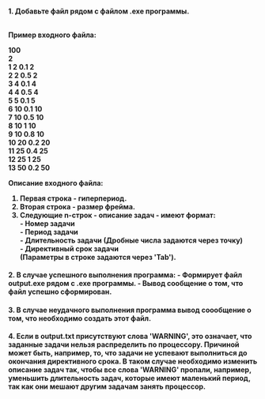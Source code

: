 <h4> 1. Добавьте файл рядом с файлом .exe программы.

<br/>Пример входного файла:

100 <br/>
2 <br/>
1	2	0.1	2 <br/>
2	2	0.5	2 <br/>
3	4	0.1	4 <br/>
4	4	0.5	4 <br/>
5	5	0.1	5 <br/>
6	10	0.1	10 <br/>
7	10	0.5	10 <br/>
8	10	1	10 <br/>
9	10	0.8	10 <br/>
10	20	0.2	20 <br/>
11	25	0.4	25 <br/>
12	25	1	25 <br/>
13	50	0.2	50 <br/>

Описание входного файла:
  1) Первая строка - гиперпериод.
  2) Вторая строка - размер фрейма.
  3) Следующие n-строк - описание задач - имеют формат: <br/>
    - Номер задачи   <br/>
    - Период задачи <br/>
    - Длительность задачи (Дробные числа задаются через точку) <br/>
    - Директивный срок задачи <br/>
    (Параметры в строке задаются через 'Tab').
  
<h4> 2. В случае успешного выполнения программа: 
  - Формирует файл output.exe рядом с .exe программы.
  - Вывод сообщение о том, что файл успешно сформирован.

<h4> 3. В случае неудачного выполнения программа вывод соообщение о том, что необходимо создать этот файл.

<h4> 4. Если в output.txt присутствуют слова 'WARNING', это означает, что заданные задачи нельзя распределить по процессору.
   Причиной может быть, например, то, что задачи не успевают выполниться до окончания директивного срока.
   В таком случае необходимо изменить описание задач так, чтобы все слова 'WARNING' пропали, 
   например, уменьшить длительность задач, которые имеют маленький период, так как они мешают другим задачам занять процессор.
